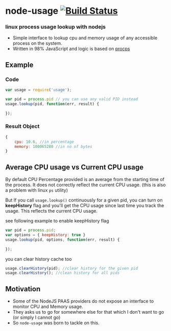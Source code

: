 # node-usage [![Build Status](https://travis-ci.org/arunoda/node-usage.png?branch=master)](https://travis-ci.org/arunoda/node-usage)

### linux process usage lookup with nodejs

* Simple interface to lookup cpu and memory usage of any accessible process on the system.
* Written in 98% JavaScript and logic is based on [procps](http://procps.sourceforge.net/)

## Example

### Code
~~~js
var usage = require('usage');

var pid = process.pid // you can use any valid PID instead
usage.lookup(pid, function(err, result) {
	
});
~~~

### Result Object
~~~js
{ 
	cpu: 10.6, //in percentage
	memory: 100065280 //in no of bytes
}
~~~

## Average CPU usage vs Current CPU usage

By default CPU Percentage provided is an average from the starting time of the process. It does not correctly reflect the current CPU usage. (this is also a problem with linux `ps` utility)

But If you call `usage.lookup()` continuously for a given pid, you can turn on **keepHistory** flag and you'll get the CPU usage since last time you track the usage. This reflects the current CPU usage. 

see following example to enable keepHistory flag

~~~js
var pid = process.pid;
var options = { keepHistory: true }
usage.lookup(pid, options, function(err, result) {
	
});
~~~

you can clear history cache too
~~~js
usage.clearHistory(pid); //clear history for the given pid
usage.clearHistory(); //clean history for all pids
~~~

## Motivation

* Some of the NodeJS PAAS providers do not expose an interface to monitor CPU and Memory usage.
* They asks us to go for somewhere else for that which I don't want to go (or simply I cannot go)
* So `node-usage` was born to tackle on this.
